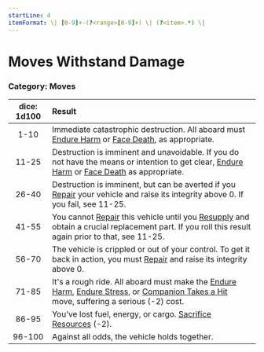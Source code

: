 ```yaml
---
startLine: 4
itemFormat: \| [0-9]+-(?<range>[0-9]+) \| (?<item>.*) \|
---
```

# Moves Withstand Damage
### Category: Moves

| dice: 1d100 | Result |
|:----:|:-------|
| 1-10 | Immediate catastrophic destruction. All aboard must [Endure Harm](Endure%20Harm.md) or [Face Death](Face%20Death.md), as appropriate. |
| 11-25 | Destruction is imminent and unavoidable. If you do not have the means or intention to get clear, [Endure Harm](Endure%20Harm.md) or [Face Death](Face%20Death.md) as appropriate. |
| 26-40 | Destruction is imminent, but can be averted if you [Repair](Repair.md) your vehicle and raise its integrity above 0. If you fail, see 11-25. |
| 41-55 | You cannot [Repair](Repair.md) this vehicle until you [Resupply](Resupply.md) and obtain a crucial replacement part. If you roll this result again prior to that, see 11-25. |
| 56-70 | The vehicle is crippled or out of your control. To get it back in action, you must [Repair](Repair.md) and raise its integrity above 0. |
| 71-85 | It's a rough ride. All aboard must make the [Endure Harm](Endure%20Harm.md), [Endure Stress](Endure%20Stress.md), or [Companion Takes a Hit](Companion_Takes_a_Hit.md) move, suffering a serious (-2) cost. |
| 86-95 | You’ve lost fuel, energy, or cargo. [Sacrifice Resources](Sacrifice_Resources.md) (-2). |
| 96-100 | Against all odds, the vehicle holds together. |